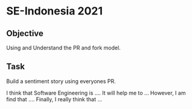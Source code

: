 # SE-Indonesia 2021

## Objective

Using and Understand the PR and fork model.

## Task

Build a sentiment story using everyones PR.

I think that Software Engineering is ....
It will help me to ...
However, I am find that ....
Finally, I really think that ...
